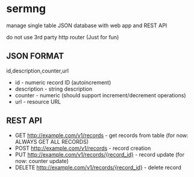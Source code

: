 # sermng
manage single table JSON database with web app and REST API

do not use 3rd party http router (Just for fun)

## JSON FORMAT
id,description,counter,url

* id - numeric record ID (autoincrement)
* description - string description
* counter - numeric (should support increment/decrement operations)
* url - resource URL

## REST API

* GET http://example.com/v1/records - get records from table (for now: ALWAYS GET ALL RECORDS)
* POST http://example.com/v1/records - record creation 
* PUT http://example.com/v1/records/{record_id} - record update (for now: counter update)
* DELETE http://example.com/v1/records/{record_id} - delete record